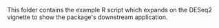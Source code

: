 This folder contains the example R script which expands on the DESeq2 vignette to show the package's downstream application.
